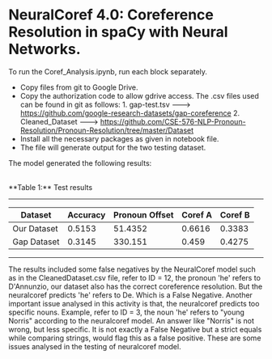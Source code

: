 # NeuralCoref 4.0: Coreference Resolution in spaCy with Neural Networks.

To run the Coref_Analysis.ipynb, run each block separately. 
- Copy files from git to Google Drive. 
- Copy the authorization code to allow gdrive access. 
	The .csv files used can be found in git as follows:
		1. gap-test.tsv ---> https://github.com/google-research-datasets/gap-coreference
		2. Cleaned_Dataset ---> https://github.com/CSE-576-NLP-Pronoun-Resolution/Pronoun-Resolution/tree/master/Dataset
- Install all the necessary packages as given in notebook file.
- The file will generate output for the two testing dataset.

The model generated the following results:

<br>
**Table 1:** Test results 

-----------------------------------------------------------------------------------------
| Dataset 	| Accuracy	| Pronoun Offset 	| Coref A 	| Coref B 	| 
|---------------|---------------|-----------------------|---------------|---------------|
| Our Dataset 	| 0.5153 	| 51.4352 		| 0.6616 	| 0.3383 	|
| Gap Dataset 	| 0.3145 	| 330.151 		| 0.459 	| 0.4275 	|
-----------------------------------------------------------------------------------------

The results included some false negatives by the NeuralCoref model such as in the CleanedDataset.csv file, refer to ID = 12, the pronoun 'he' refers to D'Annunzio, our dataset also has the correct coreference resolution. But the neuralcoref predicts 'he' refers to De. Which is a False Negative. 
Another important issue analysed in this activity is that, the neuralcoref predicts too specific nouns. Example, refer to ID = 3, the noun 'he' refers to "young Norris" according to the neuralcoref model. An answer like "Norris" is not wrong, but less specific. It is not exactly a False Negative but a strict equals while comparing strings, would flag this as a false positive. 
These are some issues analysed in the testing of neuralcoref model. 
